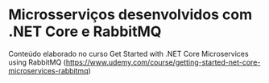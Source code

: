 # Microsserviços desenvolvidos com .NET Core e RabbitMQ

Conteúdo elaborado no curso Get Started with .NET Core Microservices using RabbitMQ (https://www.udemy.com/course/getting-started-net-core-microservices-rabbitmq)
